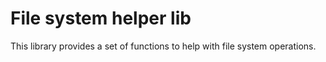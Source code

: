# File system helper lib

This library provides a set of functions to help with file system operations.
